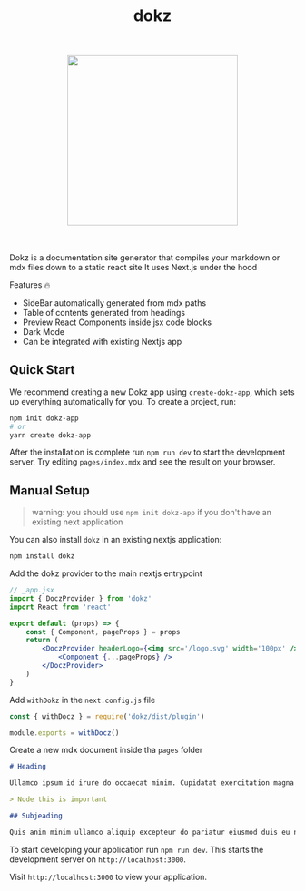 <div align='center'>
    <h1>dokz</h1>
    <br/>
    <br/>
    <img src='http://dokz-docs.now.sh/dokz_logo.svg' width='300px'>
    <br/>
    <br/>
    <br/>
</div>

Dokz is a documentation site generator that compiles your markdown or mdx files down to a static react site
It uses Next.js under the hood

Features 🔥

-   SideBar automatically generated from mdx paths
-   Table of contents generated from headings
-   Preview React Components inside jsx code blocks
-   Dark Mode
-   Can be integrated with existing Nextjs app

## Quick Start

We recommend creating a new Dokz app using `create-dokz-app`, which sets up everything automatically for you. To create a project, run:

```bash
npm init dokz-app
# or
yarn create dokz-app
```

After the installation is complete run `npm run dev` to start the development server. Try editing `pages/index.mdx` and see the result on your browser.

## Manual Setup

> warning: you should use `npm init dokz-app` if you don't have an existing next application

You can also install `dokz` in an existing nextjs application:

```bash
npm install dokz
```

Add the dokz provider to the main nextjs entrypoint

```jsx
// _app.jsx
import { DoczProvider } from 'dokz'
import React from 'react'

export default (props) => {
    const { Component, pageProps } = props
    return (
        <DoczProvider headerLogo={<img src='/logo.svg' width='100px' />}>
            <Component {...pageProps} />
        </DoczProvider>
    )
}
```

Add `withDokz` in the `next.config.js` file

```js
const { withDocz } = require('dokz/dist/plugin')

module.exports = withDocz()
```

Create a new mdx document inside tha `pages` folder

```md
# Heading

Ullamco ipsum id irure do occaecat minim. Cupidatat exercitation magna sit sunt aliqua voluptate excepteur amet dolor ea do. Consectetur veniam deserunt ullamco irure ullamco. Voluptate magna tempor elit voluptate velit enim dolor nulla sit fugiat exercitation. Anim deserunt Lorem aliquip cillum duis deserunt consequat sit culpa commodo.

> Node this is important

## Subjeading

Quis anim minim ullamco aliquip excepteur do pariatur eiusmod duis eu non. Duis deserunt Lorem nulla non duis voluptate dolore et. Do veniam mollit in do ad id enim anim dolore sint labore quis consequat.
```

To start developing your application run `npm run dev`. This starts the development server on `http://localhost:3000`.

Visit `http://localhost:3000` to view your application.
